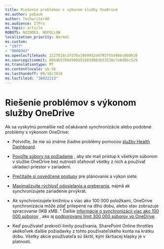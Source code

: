 ```yaml
---
title: Riešenie problémov s výkonom služby OneDrive
ms.author: pebaum
author: Techwriter40
ms.audience: ITPro
ms.topic: article
ROBOTS: NOINDEX, NOFOLLOW
localization_priority: Normal
ms.custom:
- "1977"
- "9000343"
ms.openlocfilehash: 222f818c3fd78a19b9952d4703755498bc080910
ms.sourcegitcommit: 8864b5789d9905916039081b53530c7e6d8bc529
ms.translationtype: MT
ms.contentlocale: sk-SK
ms.lasthandoff: 09/10/2019
ms.locfileid: "36822213"
---
```

# <a name="troubleshoot-onedrive-performance"></a>Riešenie problémov s výkonom služby OneDrive

Ak sa vyskytnú pomalšie než očakávané synchronizácie alebo podobné problémy s výkonom OneDrive:

- Potvrďte, že nie sú známe žiadne problémy pomocou [služby Health Dashboard](https://portal.office.com/adminportal/home?ref=/servicehealth).

- [Povoľte súbory na požiadanie](https://support.office.com/article/save-disk-space-with-onedrive-files-on-demand-for-windows-10-0e6860d3-d9f3-4971-b321-7092438fb38e?ui=en-US&rs=en-US&ad=US) , aby ste mali prístup k všetkým súborom v službe OneDrive bez nutnosti sťahovať všetky z nich a používať ukladací priestor v zariadení.

- [Prečítajte si osvedčené postupy](https://docs.microsoft.com/office365/enterprise/network-planning-and-performance) pre plánovanie a výkon siete.

- [Maximalizujte rýchlosť odosielania a preberania](https://support.office.com/article/maximize-upload-and-download-speed-8eeadfb8-501f-406d-997b-98ab6ff67f43), najmä ak synchronizujete zariadenie prvýkrát.

- Ak synchronizujete knižnicu s viac ako 100 000 položkami, OneDrive synchronizácia môže zdať prilepené na dlhú dobu, alebo stav zobrazuje spracovanie 0KB xMB. " Ďalšie [informácie o synchronizácii viac ako 100 000 súborov](https://support.office.com/article/invalid-file-names-and-file-types-in-onedrive-onedrive-for-business-and-sharepoint-64883a5d-228e-48f5-b3d2-eb39e07630fa) , ako aj [podporovaný limit 300 000 súborov vo OneDrive](https://support.office.com/article/invalid-file-names-and-file-types-in-onedrive-onedrive-for-business-and-sharepoint-64883a5d-228e-48f5-b3d2-eb39e07630fa).

- Keď používateľ prekročí limity používania, SharePoint Online throttles akékoľvek ďalšie požiadavky z tohto používateľského konta na krátku dobu. Všetky akcie používateľa sú škrtil, kým škrtiacej klapky je v platnosti.
